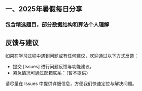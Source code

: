 ## 一、2025年暑假每日分享
### 包含精选题目，部分数据结构和算法个人理解

## 反馈与建议
如果在学习过程中遇到问题或有任何建议，欢迎通过以下方式反馈：

- 提交 [Issues] 进行问题反馈与功能建议。
- 紧急情况可通过邮箱联系：（暂不提供）

请尽量在 Issues 中提供详细信息，方便我们快速定位与解决问题。
